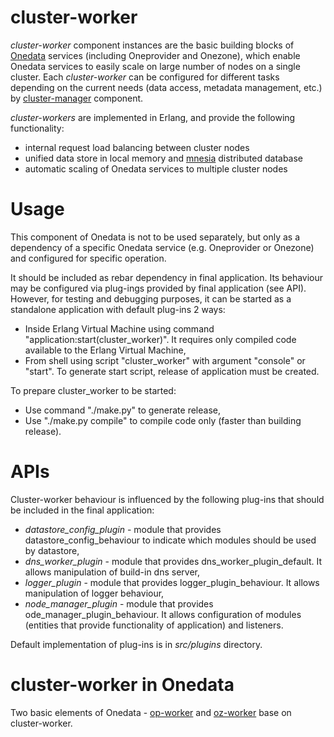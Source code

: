# cluster-worker

*cluster-worker* component instances are the basic building blocks of [Onedata](https://github.com/onedata/onedata) services (including Oneprovider and Onezone), which enable Onedata services to easily scale on large number of nodes on a single cluster. Each *cluster-worker* can be configured for different tasks depending on the current needs (data access, metadata management, etc.) by [cluster-manager](https://github.com/onedata/cluster-manager) component. 

*cluster-workers* are implemented in Erlang, and provide the following functionality:
 * internal request load balancing between cluster nodes
 * unified data store in local memory and [mnesia](http://erlang.org/doc/man/mnesia.html) distributed database
 * automatic scaling of Onedata services to multiple cluster nodes

# Usage

This component of Onedata is not to be used separately, but only as a dependency of a specific Onedata service (e.g. Oneprovider or Onezone) and configured for specific operation.

It should be included as rebar dependency in final application. Its behaviour may be configured via plug-ings provided by final application (see API). However, for testing and debugging purposes, it can be started as a standalone application with default plug-ins 2 ways:
 - Inside Erlang Virtual Machine using command "application:start(cluster_worker)". It requires only compiled code available to the Erlang Virtual Machine,
 - From shell using script "cluster_worker" with argument "console" or "start". To generate start script, release of application must be created.

To prepare cluster_worker to be started:
 - Use command "./make.py" to generate release,
 - Use "./make.py compile" to compile code only (faster than building release).


# APIs
Cluster-worker behaviour is influenced by the following plug-ins that should be included in the final application:

 * *datastore_config_plugin* - module that provides datastore_config_behaviour to indicate which modules should be used by datastore,
 * *dns_worker_plugin* - module that provides dns_worker_plugin_default. It allows manipulation of build-in dns server,
 * *logger_plugin* - module that provides logger_plugin_behaviour. It allows manipulation of logger behaviour,
 * *node_manager_plugin* - module that provides ode_manager_plugin_behaviour. It allows configuration of modules (entities that provide functionality of application) and listeners.

Default implementation of plug-ins is in *src/plugins* directory.

# cluster-worker in Onedata

Two basic elements of Onedata - [op-worker](https://github.com/onedata/op-worker) and [oz-worker](https://github.com/onedata/oz-worker) base on cluster-worker.

